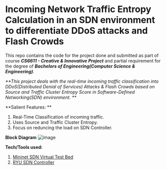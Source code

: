 # Incoming Network Traffic Entropy Calculation in an SDN environment to differentiate DDoS attacks and Flash Crowds

This repo contains the code for the project done and submitted as part of course _**CS6611 - Creative & Innovative Project**_ and partial requirement for the degree of _**Bachelors of Engineering(Computer Science & Engineering)**._

_**This project deals with the real-time incoming traffic classification into DDoS(Distributed Denial of Services) Attacks & Flash Crowds based on Source and Traffic Cluster Entropy Score in Software-Defined Networking(SDN) environment.
**_

**Salient Features: **
1. Real-Time Classification of incoming traffic.
2. Uses Source and Traffic Cluster Entropy.
3. Focus on reduncing the load on SDN Controller.

**Block Diagram**
![image](https://user-images.githubusercontent.com/43112029/125096273-9ddac600-e0f2-11eb-8136-5d272a7008f0.png)

**Tech/Tools used:**
1. <a href="mininet.org">Mininet SDN Virtual Test Bed</a>
2. <a href="ryu-sdn.org">RYU SDN Controller</a>
